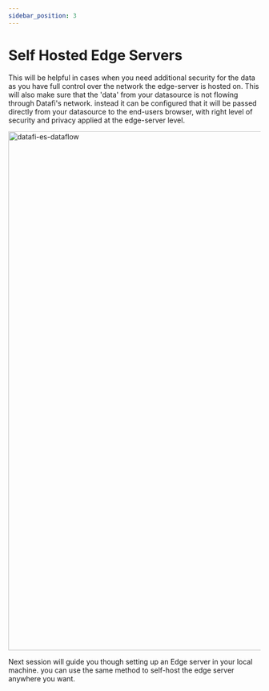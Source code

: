 ```yaml
---
sidebar_position: 3
---
```


# Self Hosted Edge Servers 

This will be helpful in cases when you need additional security for the data as you have full control over the network the edge-server is hosted on. This will also make sure that the 'data' from your datasource is not flowing through Datafi's network. instead it can be configured that it will be passed directly from your datasource to the end-users browser, with right level of security and privacy applied at the edge-server level.

<img width="1037" alt="datafi-es-dataflow" src="https://user-images.githubusercontent.com/7609895/195724526-3abcc2a1-b094-4f45-88ad-7fbe7a3f91c5.png"/>

Next session will guide you though setting up an Edge server in your local machine. you can use the same method to self-host the edge server anywhere you want.
